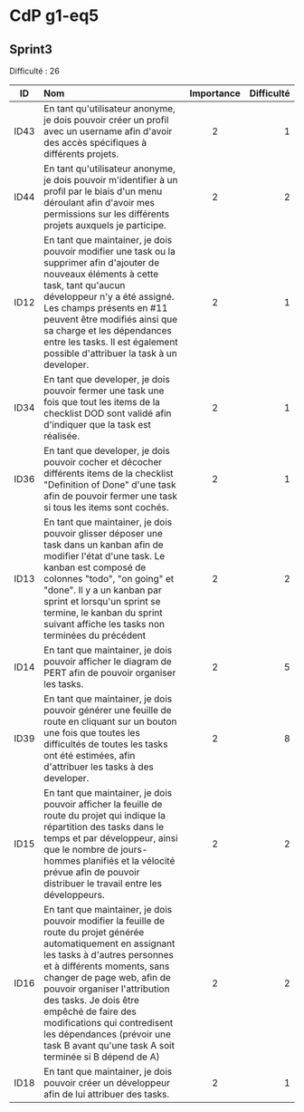 # CdP g1-eq5

## Sprint3

Difficulté : 26

| ID   | Nom                                                                                                                                                                                                                                                                                                                                                                                                               | Importance | Difficulté |
| ---- | :---------------------------------------------------------------------------------------------------------------------------------------------------------------------------------------------------------------------------------------------------------------------------------------------------------------------------------------------------------------------------------------------------------------- | :--------: | ---------: |
| ID43 | En tant qu'utilisateur anonyme, je dois pouvoir créer un profil avec un username afin d'avoir des accès spécifiques à différents projets.                                                                                                                                                                                                                                                                         | 2          | 1          |
| ID44 | En tant qu'utilisateur anonyme, je dois pouvoir m'identifier à un profil par le biais d'un menu déroulant afin d'avoir mes permissions sur les différents projets auxquels je participe.                                                                                                                                                                                                                          | 2          | 2          |
| ID12 | En tant que maintainer, je dois pouvoir modifier une task ou la supprimer afin d'ajouter de nouveaux éléments à cette task, tant qu'aucun développeur n'y a été assigné. Les champs présents en #11 peuvent être modifiés ainsi que sa charge et les dépendances entre les tasks. Il est également possible d'attribuer la task à un developer.                                                                   | 2          | 1          |
| ID34 | En tant que developer, je dois pouvoir fermer une task une fois que tout les items de la checklist DOD sont validé afin d'indiquer que la task est réalisée.                                                                                                                                                                                                                                                      | 2          | 1          |
| ID36 | En tant que developer, je dois pouvoir cocher et décocher différents items de la checklist "Definition of Done" d'une task afin de pouvoir fermer une task si tous les items sont cochés.                                                                                                                                                                                                                         | 2          | 1          |
| ID13 | En tant que maintainer, je dois pouvoir glisser déposer une task dans un kanban afin de modifier l'état d'une task. Le kanban est composé de colonnes "todo", "on going" et "done". Il y a un kanban par sprint et lorsqu'un sprint se termine, le kanban du sprint suivant affiche les tasks non terminées du précédent                                                                                          | 2          | 2          |
| ID14 | En tant que maintainer, je dois pouvoir afficher le diagram de PERT afin de pouvoir organiser les tasks.                                                                                                                                                                                                                                                                                                          | 2          | 5          |
| ID39 | En tant que maintainer, je dois pouvoir générer une feuille de route en cliquant sur un bouton une fois que toutes les difficultés de toutes les tasks ont été estimées, afin d'attribuer les tasks à des developer.                                                                                                                                                                                              | 2          | 8          |
| ID15 | En tant que maintainer, je dois pouvoir afficher la feuille de route du projet qui indique la répartition des tasks dans le temps et par développeur, ainsi que le nombre de jours-hommes planifiés et la vélocité prévue afin de pouvoir distribuer le travail entre les développeurs.                                                                                                                           | 2          | 2          |
| ID16 | En tant que maintainer, je dois pouvoir modifier la feuille de route du projet générée automatiquement en assignant les tasks à d'autres personnes et à différents moments, sans changer de page web, afin de pouvoir organiser l'attribution des tasks. Je dois être empêché de faire des modifications qui contredisent les dépendances (prévoir une task B avant qu'une task A soit terminée si B dépend de A) | 2          | 2          |
| ID18 | En tant que maintainer, je dois pouvoir créer un développeur afin de lui attribuer des tasks.                                                                                                                                                                                                                                                                                                                     | 2          | 1          |
